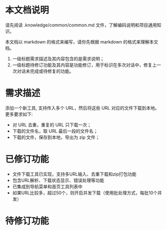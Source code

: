 # 本文档说明

请先阅读 .knowledge/common/common.md 文件，了解编码说明和项目通用知识。

本文档以 markdown 的格式来编写，请你先根据 markdown 的格式来理解本文档。

1. 一级标题需求描述及其内容包含的是需求说明；
2. 一级标题待修订功能及其内容是功能修订，用于标识在多次对话中，修复上一次对话未完成或待修复的功能。

# 需求描述
添加一个新工具, 支持传入多个 URL，然后将这些 URL 对应的文件下载到本地。更多要求如下:
- 对 URL 去重，重复的 URL 只下载一次；
- 下载的文件名，取 URL 最后一段的文件名；
- 下载的文件，保存到本地，导出为 zip 文件；

# 已修订功能
- 文件下载工具已实现，支持多URL输入、去重下载和zip打包功能
- 包含URL解析、下载状态显示、错误处理等功能
- 已集成到导航菜单和首页工具列表中
- 如果URL比较多，超过50个，则开启并发下载（使用批处理方式，每批10个并发）

# 待修订功能

